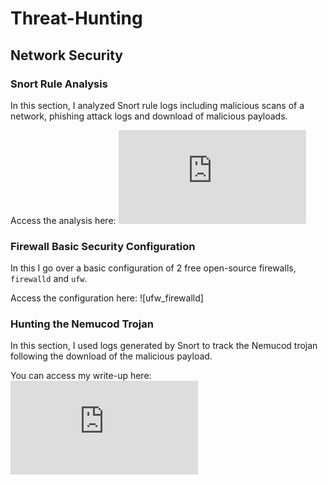 # Threat-Hunting

## Network Security


### Snort Rule Analysis

In this section, I analyzed Snort rule logs including malicious scans of a network, phishing attack logs and download of malicious payloads.

Access the analysis here:
![Snort Rule Analysis](https://github.com/Sk3llington/Threat-Hunting/blob/main/Snort_Rules_Analysis.md)


### Firewall Basic Security Configuration

In this I go over a basic configuration of 2 free open-source firewalls, `firewalld` and `ufw`.

Access the configuration here:
![ufw_firewalld]

### Hunting the Nemucod Trojan

In this section, I used logs generated by Snort to track the Nemucod trojan following the download of the malicious payload.

You can access my write-up here:
![Nemucod Trojan Hunt](https://github.com/Sk3llington/Threat-Hunting/blob/main/Hunting_The_Nemucod_Trojan.md)
